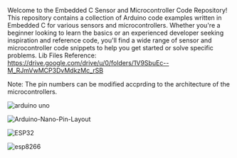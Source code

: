 Welcome to the Embedded C Sensor and Microcontroller Code Repository! This repository contains a collection of Arduino code examples written in Embedded C for various sensors and microcontrollers. Whether you're a beginner looking to learn the basics or an experienced developer seeking inspiration and reference code, you'll find a wide range of sensor and microcontroller code snippets to help you get started or solve specific problems. 
Lib Files Reference: https://drive.google.com/drive/u/0/folders/1V9SbuEc--M_RJmVwMCP3DvMdkzMc_rSB 

Note: The pin numbers can be modified accprding to the architecture of the microcontrollers.

![arduino uno](https://github.com/AmruthaMalladi/Embedded/assets/141826082/994c6d83-c230-44d8-a9bf-09228516d9ac)

![Arduino-Nano-Pin-Layout](https://github.com/AmruthaMalladi/Embedded/assets/141826082/f8aa4705-3b49-429a-a011-827c9e320cb2)

![ESP32](https://github.com/AmruthaMalladi/Embedded/assets/141826082/facd64a1-12f6-40ee-b468-cb0876d95b29)

![esp8266](https://github.com/AmruthaMalladi/Embedded/assets/141826082/f0e620ae-9587-47ae-a440-12714c857220)
